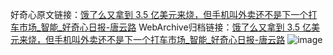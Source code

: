 好奇心原文链接：[饿了么又拿到 3.5 亿美元来烧，但手机叫外卖还不是下一个打车市场_智能_好奇心日报-唐云路](https://www.qdaily.com/articles/5639.html)
WebArchive归档链接：[饿了么又拿到 3.5 亿美元来烧，但手机叫外卖还不是下一个打车市场_智能_好奇心日报-唐云路](http://web.archive.org/web/20190623165147/https://www.qdaily.com/articles/5639.html)
![image](http://ww3.sinaimg.cn/large/007d5XDply1g3w8x8yx46j30u05nnnpd)
